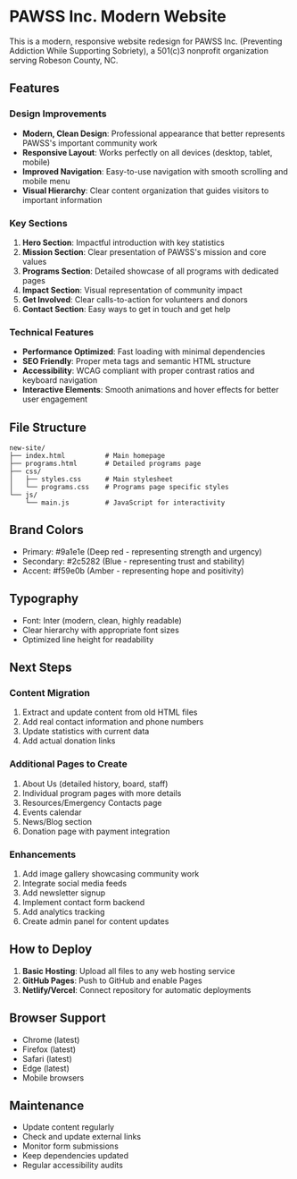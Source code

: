# PAWSS Inc. Modern Website

This is a modern, responsive website redesign for PAWSS Inc. (Preventing Addiction While Supporting Sobriety), a 501(c)3 nonprofit organization serving Robeson County, NC.

## Features

### Design Improvements
- **Modern, Clean Design**: Professional appearance that better represents PAWSS's important community work
- **Responsive Layout**: Works perfectly on all devices (desktop, tablet, mobile)
- **Improved Navigation**: Easy-to-use navigation with smooth scrolling and mobile menu
- **Visual Hierarchy**: Clear content organization that guides visitors to important information

### Key Sections
1. **Hero Section**: Impactful introduction with key statistics
2. **Mission Section**: Clear presentation of PAWSS's mission and core values
3. **Programs Section**: Detailed showcase of all programs with dedicated pages
4. **Impact Section**: Visual representation of community impact
5. **Get Involved**: Clear calls-to-action for volunteers and donors
6. **Contact Section**: Easy ways to get in touch and get help

### Technical Features
- **Performance Optimized**: Fast loading with minimal dependencies
- **SEO Friendly**: Proper meta tags and semantic HTML structure
- **Accessibility**: WCAG compliant with proper contrast ratios and keyboard navigation
- **Interactive Elements**: Smooth animations and hover effects for better user engagement

## File Structure
```
new-site/
├── index.html          # Main homepage
├── programs.html       # Detailed programs page
├── css/
│   ├── styles.css      # Main stylesheet
│   └── programs.css    # Programs page specific styles
└── js/
    └── main.js         # JavaScript for interactivity
```

## Brand Colors
- Primary: #9a1e1e (Deep red - representing strength and urgency)
- Secondary: #2c5282 (Blue - representing trust and stability)
- Accent: #f59e0b (Amber - representing hope and positivity)

## Typography
- Font: Inter (modern, clean, highly readable)
- Clear hierarchy with appropriate font sizes
- Optimized line height for readability

## Next Steps

### Content Migration
1. Extract and update content from old HTML files
2. Add real contact information and phone numbers
3. Update statistics with current data
4. Add actual donation links

### Additional Pages to Create
1. About Us (detailed history, board, staff)
2. Individual program pages with more details
3. Resources/Emergency Contacts page
4. Events calendar
5. News/Blog section
6. Donation page with payment integration

### Enhancements
1. Add image gallery showcasing community work
2. Integrate social media feeds
3. Add newsletter signup
4. Implement contact form backend
5. Add analytics tracking
6. Create admin panel for content updates

## How to Deploy

1. **Basic Hosting**: Upload all files to any web hosting service
2. **GitHub Pages**: Push to GitHub and enable Pages
3. **Netlify/Vercel**: Connect repository for automatic deployments

## Browser Support
- Chrome (latest)
- Firefox (latest)
- Safari (latest)
- Edge (latest)
- Mobile browsers

## Maintenance
- Update content regularly
- Check and update external links
- Monitor form submissions
- Keep dependencies updated
- Regular accessibility audits
